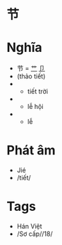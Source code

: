 # 节

# Nghĩa
* 节 = [艹](艹.md) [卩](卩.md)
* (thảo tiết)
* + tiết trời
* + lễ hội
* + lễ

# Phát âm
* Jié
*  /tiết/

# Tags
* Hán Việt
*  /Sơ cấp//18/

